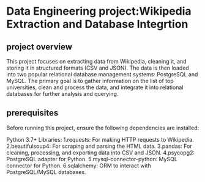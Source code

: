 # Data Engineering project:Wikipedia Extraction and Database Integrtion

## project overview
This project focuses on extracting data from Wikipedia, cleaning it, and storing it in structured formats (CSV and JSON). The data is then loaded into two popular relational database management systems: PostgreSQL and MySQL. The primary goal is to gather information on the list of top universities, clean and process the data, and integrate it into relational databases for further analysis and querying.

## prerequisites
Before running this project, ensure the following dependencies are installed:

Python 3.7+
Libraries:
1.requests: For making HTTP requests to Wikipedia.
2.beautifulsoup4: For scraping and parsing the HTML data.
3.pandas: For cleaning, processing, and exporting data into CSV and JSON.
4.psycopg2: PostgreSQL adapter for Python.
5.mysql-connector-python: MySQL connector for Python.
6.sqlalchemy: ORM to interact with PostgreSQL/MySQL databases.


